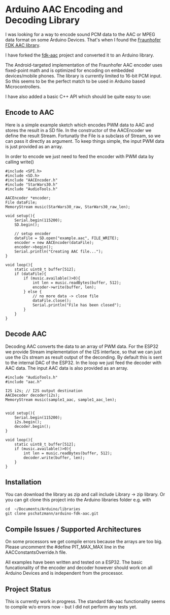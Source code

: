 
# Arduino AAC Encoding and Decoding Library

I was looking for a way to encode sound PCM data to the AAC or MPEG data format on some Arduino Devices. That's when I found  the [Fraunhofer FDK AAC library](https://en.wikipedia.org/wiki/Fraunhofer_FDK_AAC). 

I have forked the [fdk-aac](https://github.com/mstorsjo/fdk-aac/tree/v2.0.1) project and converted it to an Arduino library. 

The Android-targeted implementation of the Fraunhofer AAC encoder uses fixed-point math and is optimized for encoding on embedded devices/mobile phones. The library is currently limited to 16-bit PCM input. So this seems to be the perfect match to be used in Arduino based Microcontrollers.

I have also added a basic C++ API which should be quite easy to use: 

## Encode to AAC
Here is a simple example sketch which encodes PWM data to AAC and stores the result in a SD file.  In the constructor of the AACEncoder we define the result Stream. Fortunatly the File is a subclass of Stream, so we can pass it directly as argument. To keep things simple, the input PWM data is just provided as an array.

In order to encode we just need to feed the encoder with PWM data by calling write()

```
#include <SPI.h>
#include <SD.h>
#include "AACEncoder.h"
#include "StarWars30.h"
#include "AudioTools.h"

AACEncoder *encoder;
File dataFile; 
MemoryStream music(StarWars30_raw, StarWars30_raw_len);

void setup(){
    Serial.begin(115200);
    SD.begin(); 

    // setup encoder
    dataFile = SD.open("example.aac", FILE_WRITE);
    encoder = new AACEncoder(dataFile);
    encoder->begin();
    Serial.println("Creating AAC file...");
}

void loop(){
    static uint8_t buffer[512];
    if (dataFile){
        if (music.available()>0){
            int len = music.readBytes(buffer, 512);
            encoder->write(buffer, len);
        } else {
            // no more data -> close file
            dataFile.close();
            Serial.println("File has been closed");
        }
    }
}
```

## Decode AAC
Decoding AAC converts the data to an array of PWM data. For the ESP32 we provide Stream implementation of the I2S interface, so that we can just use the i2s stream as result output of the deconding. By default this is sent to the internal DAC of the ESP32.
In the loop we just feed the decoder with AAC data. The input AAC data is also provided as an array.

```
#include "AudioTools.h" 
#include "aac.h"

I2S i2s; // I2S output destination
AACDecoder decoder(i2s);
MemoryStream music(sample1_aac, sample1_aac_len);


void setup(){
    Serial.begin(115200);
    i2s.begin();
    decoder.begin();
}

void loop(){
    static uint8_t buffer[512];
    if (music.available()>0){
        int len = music.readBytes(buffer, 512);
        decoder.write(buffer, len);
    }
}
```

## Installation
You can download the library as zip and call include Library -> zip library. Or you can git clone this project into the Arduino libraries folder e.g. with

```
cd  ~/Documents/Arduino/libraries
git clone pschatzmann/arduino-fdk-aac.git
```

## Compile Issues / Supported Architectures
On some processors we get compile errors because the arrays are too big.  
Please uncomment the #define PIT_MAX_MAX line in the AACConstantsOverride.h file. 

All examples have been written and tested on a ESP32. The basic funcationality of the encoder and decoder however should work on all Arduino Devices and is independent from the processor.

## Project Status
This is currently work in progress. The standard fdk-aac functionality seems to compile w/o errors now - but I did not perform any tests yet. 
